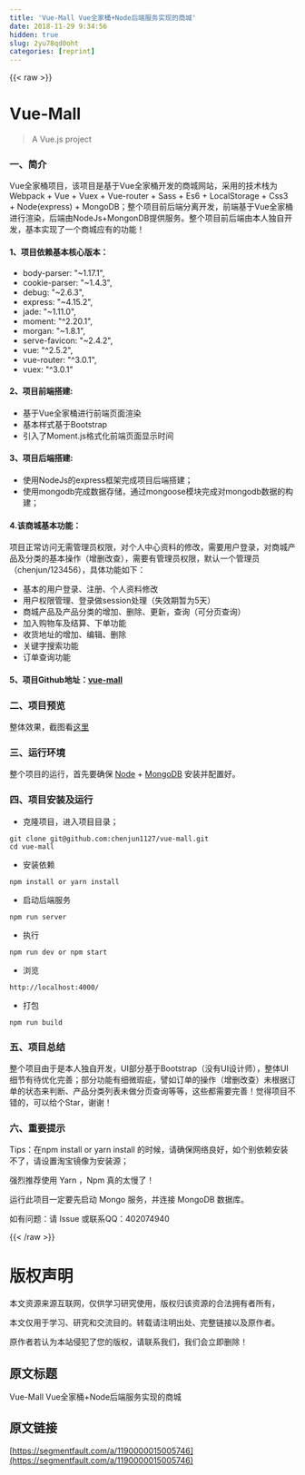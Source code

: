 ```yaml
---
title: 'Vue-Mall Vue全家桶+Node后端服务实现的商城' 
date: 2018-11-29 9:34:56
hidden: true
slug: 2yu78qd0oht
categories: [reprint]
---
```


{{< raw >}}

                    
<h1 id="articleHeader0">Vue-Mall</h1>
<blockquote>A Vue.js project</blockquote>
<h3 id="articleHeader1">一、简介</h3>
<p>Vue全家桶项目，该项目是基于Vue全家桶开发的商城网站，采用的技术栈为 Webpack + Vue + Vuex + Vue-router + Sass + Es6 + LocalStorage + Css3 + Node(express) + MongoDB；整个项目前后端分离开发，前端基于Vue全家桶进行渲染，后端由NodeJs+MongonDB提供服务。整个项目前后端由本人独自开发，基本实现了一个商城应有的功能！</p>
<h4>1、项目依赖基本核心版本：</h4>
<ul>
<li>body-parser: "~1.17.1",</li>
<li>cookie-parser: "~1.4.3",</li>
<li>debug: "~2.6.3",</li>
<li>express: "~4.15.2",</li>
<li>jade: "~1.11.0",</li>
<li>moment: "^2.20.1",</li>
<li>morgan: "~1.8.1",</li>
<li>serve-favicon: "~2.4.2",</li>
<li>vue: "^2.5.2",</li>
<li>vue-router: "^3.0.1",</li>
<li>vuex: "^3.0.1"</li>
</ul>
<h4>2、项目前端搭建:</h4>
<ul>
<li>基于Vue全家桶进行前端页面渲染</li>
<li>基本样式基于Bootstrap</li>
<li>引入了Moment.js格式化前端页面显示时间</li>
</ul>
<h4>3、项目后端搭建:</h4>
<ul>
<li>使用NodeJs的express框架完成项目后端搭建；</li>
<li>使用mongodb完成数据存储，通过mongoose模块完成对mongodb数据的构建；</li>
</ul>
<h4>4.该商城基本功能：</h4>
<p>项目正常访问无需管理员权限，对个人中心资料的修改，需要用户登录，对商城产品及分类的基本操作（增删改查），需要有管理员权限，默认一个管理员（chenjun/123456），具体功能如下：</p>
<ul>
<li>基本的用户登录、注册、个人资料修改</li>
<li>用户权限管理、登录做session处理（失效期暂为5天）</li>
<li>商城产品及产品分类的增加、删除、更新，查询（可分页查询）</li>
<li>加入购物车及结算、下单功能</li>
<li>收货地址的增加、编辑、删除</li>
<li>关键字搜索功能</li>
<li>订单查询功能</li>
</ul>
<h4>5、项目Github地址：<a href="https://github.com/chenjun1127/vue-mall" rel="nofollow noreferrer" target="_blank">vue-mall</a>
</h4>
<h3 id="articleHeader2">二、项目预览</h3>
<p>整体效果，截图看<a href="https://github.com/chenjun1127/vue-mall/blob/master/images.md" rel="nofollow noreferrer" target="_blank">这里</a></p>
<h3 id="articleHeader3">三、运行环境</h3>
<p>整个项目的运行，首先要确保 <a href="https://nodejs.org/zh-cn/" rel="nofollow noreferrer" target="_blank">Node</a> + <a href="https://www.mongodb.org/downloads#production" rel="nofollow noreferrer" target="_blank">MongoDB</a> 安装并配置好。</p>
<h3 id="articleHeader4">四、项目安装及运行</h3>
<ul><li>克隆项目，进入项目目录；</li></ul>
<div class="widget-codetool" style="display:none;">
      <div class="widget-codetool--inner">
      <span class="selectCode code-tool" data-toggle="tooltip" data-placement="top" title="" data-original-title="全选"></span>
      <span type="button" class="copyCode code-tool" data-toggle="tooltip" data-placement="top" data-clipboard-text="git clone git@github.com:chenjun1127/vue-mall.git
cd vue-mall" title="" data-original-title="复制"></span>
      <span type="button" class="saveToNote code-tool" data-toggle="tooltip" data-placement="top" title="" data-original-title="放进笔记"></span>
      </div>
      </div><pre class="bash hljs"><code class="bash">git <span class="hljs-built_in">clone</span> git@github.com:chenjun1127/vue-mall.git
<span class="hljs-built_in">cd</span> vue-mall</code></pre>
<ul><li>安装依赖</li></ul>
<div class="widget-codetool" style="display:none;">
      <div class="widget-codetool--inner">
      <span class="selectCode code-tool" data-toggle="tooltip" data-placement="top" title="" data-original-title="全选"></span>
      <span type="button" class="copyCode code-tool" data-toggle="tooltip" data-placement="top" data-clipboard-text="npm install or yarn install" title="" data-original-title="复制"></span>
      <span type="button" class="saveToNote code-tool" data-toggle="tooltip" data-placement="top" title="" data-original-title="放进笔记"></span>
      </div>
      </div><pre class="bash hljs"><code class="bash" style="word-break: break-word; white-space: initial;">npm install or yarn install</code></pre>
<ul><li>启动后端服务</li></ul>
<div class="widget-codetool" style="display:none;">
      <div class="widget-codetool--inner">
      <span class="selectCode code-tool" data-toggle="tooltip" data-placement="top" title="" data-original-title="全选"></span>
      <span type="button" class="copyCode code-tool" data-toggle="tooltip" data-placement="top" data-clipboard-text="npm run server" title="" data-original-title="复制"></span>
      <span type="button" class="saveToNote code-tool" data-toggle="tooltip" data-placement="top" title="" data-original-title="放进笔记"></span>
      </div>
      </div><pre class="bash hljs"><code class="bash" style="word-break: break-word; white-space: initial;">npm run server</code></pre>
<ul><li>执行</li></ul>
<div class="widget-codetool" style="display:none;">
      <div class="widget-codetool--inner">
      <span class="selectCode code-tool" data-toggle="tooltip" data-placement="top" title="" data-original-title="全选"></span>
      <span type="button" class="copyCode code-tool" data-toggle="tooltip" data-placement="top" data-clipboard-text="npm run dev or npm start" title="" data-original-title="复制"></span>
      <span type="button" class="saveToNote code-tool" data-toggle="tooltip" data-placement="top" title="" data-original-title="放进笔记"></span>
      </div>
      </div><pre class="bash hljs"><code class="bash" style="word-break: break-word; white-space: initial;">npm run dev or npm start</code></pre>
<ul><li>浏览</li></ul>
<div class="widget-codetool" style="display:none;">
      <div class="widget-codetool--inner">
      <span class="selectCode code-tool" data-toggle="tooltip" data-placement="top" title="" data-original-title="全选"></span>
      <span type="button" class="copyCode code-tool" data-toggle="tooltip" data-placement="top" data-clipboard-text="http://localhost:4000/" title="" data-original-title="复制"></span>
      <span type="button" class="saveToNote code-tool" data-toggle="tooltip" data-placement="top" title="" data-original-title="放进笔记"></span>
      </div>
      </div><pre class="hljs dts"><code style="word-break: break-word; white-space: initial;"><span class="hljs-symbol">http:</span><span class="hljs-comment">//localhost:4000/</span></code></pre>
<ul><li>打包</li></ul>
<div class="widget-codetool" style="display:none;">
      <div class="widget-codetool--inner">
      <span class="selectCode code-tool" data-toggle="tooltip" data-placement="top" title="" data-original-title="全选"></span>
      <span type="button" class="copyCode code-tool" data-toggle="tooltip" data-placement="top" data-clipboard-text="npm run build" title="" data-original-title="复制"></span>
      <span type="button" class="saveToNote code-tool" data-toggle="tooltip" data-placement="top" title="" data-original-title="放进笔记"></span>
      </div>
      </div><pre class="bash hljs"><code class="bash" style="word-break: break-word; white-space: initial;">npm run build</code></pre>
<h3 id="articleHeader5">五、项目总结</h3>
<p>整个项目由于是本人独自开发，UI部分基于Bootstrap（没有UI设计师），整体UI细节有待优化完善；部分功能有细微瑕疵，譬如订单的操作（增删改查）未根据订单的状态来判断、产品分类列表未做分页查询等等，这些都需要完善！觉得项目不错的，可以给个Star，谢谢！</p>
<h3 id="articleHeader6">六、重要提示</h3>
<p>Tips：在npm install or yarn install 的时候，请确保网络良好，如个别依赖安装不了，请设置淘宝镜像为安装源；</p>
<p>强烈推荐使用 Yarn ，Npm 真的太慢了！</p>
<p>运行此项目一定要先启动 Mongo 服务，并连接 MongoDB 数据库。</p>
<p>如有问题：请 Issue 或联系QQ：402074940</p>

                
{{< /raw >}}

# 版权声明
本文资源来源互联网，仅供学习研究使用，版权归该资源的合法拥有者所有，

本文仅用于学习、研究和交流目的。转载请注明出处、完整链接以及原作者。

原作者若认为本站侵犯了您的版权，请联系我们，我们会立即删除！

## 原文标题
Vue-Mall Vue全家桶+Node后端服务实现的商城

## 原文链接
[https://segmentfault.com/a/1190000015005746](https://segmentfault.com/a/1190000015005746)

